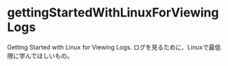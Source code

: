 # gettingStartedWithLinuxForViewingLogs
Getting Started with Linux for Viewing Logs. ログを見るために、Linuxで最低限に学んでほしいもの。
